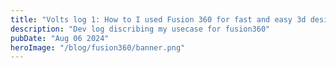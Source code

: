 ```yaml
---
title: "Volts log 1: How to I used Fusion 360 for fast and easy 3d designs"
description: "Dev log discribing my usecase for fusion360"
pubDate: "Aug 06 2024"
heroImage: "/blog/fusion360/banner.png"
---
```

